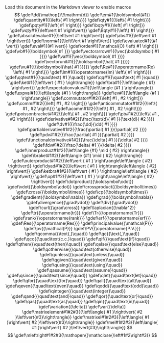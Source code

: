 Load this document in the Markdown viewer to enable macros
$$
\gdef\dd{\mathop{}\!\mathrm{d}}
\gdef\em#1{\boldsymbol{#1}}
\gdef\quantity#1{{\left\{ #1 \right\}}}
\gdef\qty#1{{\left\{ #1 \right\}}}
\gdef\pqty#1{{\left( #1 \right)}}
\gdef\bqty#1{{\left[ #1 \right]}}
\gdef\vqty#1{{\left\vert #1 \right\vert}}
\gdef\Bqty#1{{\left\{ #1 \right\}}}
\gdef\absolutevalue#1{{\left\vert #1 \right\vert}}
\gdef\abs#1{{\left\vert #1 \right\vert}}
\gdef\norm#1{{\left\Vert #1 \right\Vert}}
\gdef\evaluated#1{{#1 \vert}}
\gdef\eval#1{{#1 \vert}}
\gdef\order#1{{\mathcal{O} \left( #1 \right)}}
\gdef\vb#1{{\boldsymbol{ #1 }}}
\gdef\vectorarrow#1{{\vec{\boldsymbol{ #1 }}}}
\gdef\va#1{{\vec{\boldsymbol{ #1 }}}}
\gdef\vectorunit#1{{{\boldsymbol{\hat{ #1 }}}}}
\gdef\vu#1{{{\boldsymbol{\hat{ #1 }}}}}
\gdef\Re#1{{\operatorname{Re} \left\{ #1 \right\}}}
\gdef\Im#1{{\operatorname{Im} \left\{ #1 \right\}}}
\gdef\qqtext#1{{\quad\text{ #1 }\quad}}
\gdef\qq#1{{\quad\text{ #1 }\quad}}
\gdef\ket#1{{\left\vert { #1 } \right\rangle}}
\gdef\bra#1{{\left\langle { #1} \right\vert}}
\gdef\expectationvalue#1{{\left\langle {#1 } \right\rangle}}
\gdef\expval#1{{\left\langle {#1 } \right\rangle}}
\gdef\ev#1{{\left\langle {#1 } \right\rangle}}
\gdef\commutator#1#2{{\left[ #1 , #2 \right]}}
\gdef\comm#1#2{{\left[ #1 , #2 \right]}}
\gdef\anticommutator#1#2{{\left\{ #1 , #2 \right\}}}
\gdef\acomm#1#2{{\left\{ #1 , #2 \right\}}}
\gdef\poissonbracket#1#2{{\left\{ #1 , #2 \right\}}}
\gdef\pb#1#2{{\left\{ #1 , #2 \right\}}}
\gdef\derivative#1#2{{\frac{\text{d}{ #1 }}{\text{d}{ #2 }}}}
\gdef\dv#1{{\frac{\dd}{\dd{ #1 }}}}
\gdef\partialderivative#1#2{{\frac{\partial{ #1 }}{\partial{ #2 }}}}
\gdef\pdv#1#2{{\frac{\partial{ #1 }}{\partial{ #2 }}}}
\gdef\functionalderivative#1#2{{\frac{\delta{ #1 }}{\delta{ #2 }}}}
\gdef\fdv#1#2{{\frac{\delta{ #1 }}{\delta{ #2 }}}}
\gdef\innerproduct#1#2{{\left\langle {#1} \mid { #2} \right\rangle}}
\gdef\braket#1#2{{\left\langle {#1} \mid { #2} \right\rangle}}
\gdef\outerproduct#1#2{{\left\vert { #1 } \right\rangle\left\langle { #2} \right\vert}}
\gdef\dyad#1#2{{\left\vert { #1 } \right\rangle\left\langle { #2} \right\vert}}
\gdef\ketbra#1#2{{\left\vert { #1 } \right\rangle\left\langle { #2} \right\vert}}
\gdef\op#1#2{{\left\vert { #1 } \right\rangle\left\langle { #2} \right\vert}}
\gdef\dotproduct{{\boldsymbol\cdot}}
\gdef\vdot{{\boldsymbol\cdot}}
\gdef\crossproduct{{\boldsymbol\times}}
\gdef\cross{{\boldsymbol\times}}
\gdef\cp{{\boldsymbol\times}}
\gdef\gradient{{\boldsymbol\nabla}}
\gdef\grad{{\boldsymbol\nabla}}
\gdef\divergence{{\grad\vdot}}
\gdef\div{{\grad\vdot}}
\gdef\curl{{\grad\cross}}
\gdef\laplacian{{\nabla^2}}
\gdef\tr{{\operatorname{tr}}}
\gdef\Tr{{\operatorname{Tr}}}
\gdef\rank{{\operatorname{rank}}}
\gdef\erf{{\operatorname{erf}}}
\gdef\Res{{\operatorname{Res}}}
\gdef\principalvalue{{\mathcal{P}}}
\gdef\pv{{\mathcal{P}}}
\gdef\PV{{\operatorname{P.V.}}}
\gdef\qcomma{{\text{,}\quad}}
\gdef\qc{{\text{,}\quad}}
\gdef\qcc{{\quad\text{c.c.}\quad}}
\gdef\qif{{\quad\text{if}\quad}}
\gdef\qthen{{\quad\text{then}\quad}}
\gdef\qelse{{\quad\text{else}\quad}}
\gdef\qotherwise{{\quad\text{otherwise}\quad}}
\gdef\qunless{{\quad\text{unless}\quad}}
\gdef\qgiven{{\quad\text{given}\quad}}
\gdef\qusing{{\quad\text{using}\quad}}
\gdef\qassume{{\quad\text{assume}\quad}}
\gdef\qsince{{\quad\text{since}\quad}}
\gdef\qlet{{\quad\text{let}\quad}}
\gdef\qfor{{\quad\text{for}\quad}}
\gdef\qall{{\quad\text{all}\quad}}
\gdef\qeven{{\quad\text{even}\quad}}
\gdef\qodd{{\quad\text{odd}\quad}}
\gdef\qinteger{{\quad\text{integer}\quad}}
\gdef\qand{{\quad\text{and}\quad}}
\gdef\qor{{\quad\text{or}\quad}}
\gdef\qas{{\quad\text{as}\quad}}
\gdef\qin{{\quad\text{in}\quad}}
\gdef\variation{{\delta}}
\gdef\var{{\delta}}
\gdef\matrixelement#1#2#3{{\left\langle{ #1 }\right\vert{ #2 }\left\vert{#3}\right\rangle}}
\gdef\matrixel#1#2#3{{\left\langle{ #1 }\right\vert{ #2 }\left\vert{#3}\right\rangle}}
\gdef\mel#1#2#3{{\left\langle{ #1 }\right\vert{ #2 }\left\vert{#3}\right\rangle}}
$$
$$
\gdef\mleftright#1#2#3{\mathopen{}\mathclose{\left#1#2\right#3}}
$$